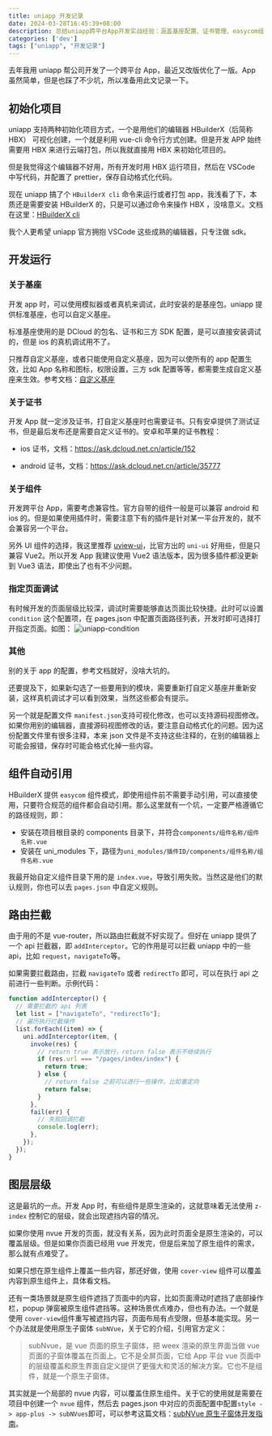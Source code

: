 ```yaml
---
title: uniapp 开发记录
date: 2024-03-28T16:45:39+08:00
description: 总结uniapp跨平台App开发实战经验：涵盖基座配置、证书管理、easycom组件模式、路由拦截及原生图层层级难题解决方案，助力高效避坑与性能优化。
categories: ['dev']
tags: ["uniapp", "开发记录"]
---
```


去年我用 uniapp 帮公司开发了一个跨平台 App，最近又改版优化了一版。App 虽然简单，但是也踩了不少坑，所以准备用此文记录一下。

<!-- more -->

## 初始化项目

uniapp 支持两种初始化项目方式，一个是用他们的编辑器 HBuilderX（后简称 HBX） 可视化创建，一个就是利用 vue-cli 命令行方式创建。但是开发 APP 始终需要用 HBX 来进行云端打包，所以我就直接用 HBX 来初始化项目的。

但是我觉得这个编辑器不好用，所有开发时用 HBX 运行项目，然后在 VSCode 中写代码，并配置了 prettier，保存自动格式化代码。

现在 uniapp 搞了个 `HBuilderX cli` 命令来运行或者打包 app，我浅看了下，本质还是需要安装 HBuilderX 的，只是可以通过命令来操作 HBX ，没啥意义。文档在这里：[HBuilderX cli](https://hx.dcloud.net.cn/cli/README)

我个人更希望 uniapp 官方拥抱 VSCode 这些成熟的编辑器，只专注做 sdk。

## 开发运行

### 关于基座

开发 app 时，可以使用模拟器或者真机来调试，此时安装的是基座包。uniapp 提供标准基座，也可以自定义基座。

标准基座使用的是 DCloud 的包名、证书和三方 SDK 配置，是可以直接安装调试的，但是 ios 的真机调试用不了。

只推荐自定义基座，或者只能使用自定义基座，因为可以使所有的 app 配置生效，比如 App 名称和图标，权限设置，三方 sdk 配置等等，都需要生成自定义基座来生效。参考文档：[自定义基座](https://uniapp.dcloud.net.cn/tutorial/run/run-app.html#customplayground)

### 关于证书

开发 App 就一定涉及证书，打自定义基座时也需要证书。只有安卓提供了测试证书，但是最后发布还是需要自定义证书的。安卓和苹果的证书教程：

- ios 证书，文档：https://ask.dcloud.net.cn/article/152

- android 证书，文档：https://ask.dcloud.net.cn/article/35777

### 关于组件

开发跨平台 App，需要考虑兼容性。官方自带的组件一般是可以兼容 android 和 ios 的。但是如果使用插件时，需要注意下有的插件是针对某一平台开发的，就不会兼容另一个平台。

另外 UI 组件的选择，我这里推荐 [uview-ui](https://ext.dcloud.net.cn/plugin?id=1593)，比官方出的 `uni-ui` 好用些，但是只兼容 Vue2。所以开发 App 我建议使用 Vue2 语法版本，因为很多插件都没更新到 Vue3 语法，即使出了也有不少问题。

### 指定页面调试

有时候开发的页面层级比较深，调试时需要能够直达页面比较快捷。此时可以设置 `condition` 这个配置项，在 pages.json 中配置页面路径列表，开发时即可选择打开指定页面。如图：
![uniapp-condition](https://img.wjian.xyz/2024/uniapp-condition.jpg)

### 其他

别的关于 app 的配置，参考文档就好，没啥大坑的。

还要提及下，如果新勾选了一些要用到的模块，需要重新打自定义基座并重新安装，这样真机调试才可以看到效果，当然这些都会有提示。

另一个就是配置文件 `manifest.json`支持可视化修改，也可以支持源码视图修改。如果你用别的编辑器，直接源码视图修改的话，要注意自动格式化的问题。因为这份配置文件里有很多注释，本来 json 文件是不支持这些注释的，在别的编辑器上可能会报错，保存时可能会格式化掉一些内容。

## 组件自动引用

HBuilderX 提供 `easycom` 组件模式，即使用组件前不需要手动引用，可以直接使用，只要符合规范的组件都会自动引用。那么这里就有一个坑，一定要严格遵循它的路径规则，即：

- 安装在项目根目录的 components 目录下，并符合`components/组件名称/组件名称.vue`
- 安装在 uni_modules 下，路径为`uni_modules/插件ID/components/组件名称/组件名称.vue`

我最开始自定义组件目录下用的是 `index.vue`，导致引用失败。当然这是他们的默认规则，你也可以去 `pages.json` 中自定义规则。

## 路由拦截

由于用的不是 vue-router，所以路由拦截就不好实现了。但好在 uniapp 提供了一个 api 拦截器，即 `addInterceptor`。它的作用是可以拦截 uniapp 中的一些 api，比如 `request`，`navigateTo`等。

如果需要拦截路由，拦截 `navigateTo` 或者 `redirectTo` 即可，可以在执行 api 之前进行一些判断。示例代码：

```js
function addInterceptor() {
  // 需要拦截的 api 列表
  let list = ["navigateTo", "redirectTo"];
  // 遍历执行拦截操作
  list.forEach((item) => {
    uni.addInterceptor(item, {
      invoke(res) {
        // return true 表示放行，return false 表示不继续执行
        if (res.url === "/pages/index/index") {
          return true;
        } else {
          // return false 之前可以进行一些操作，比如重定向
          return false;
        }
      },
      fail(err) {
        // 失败回调拦截
        console.log(err);
      },
    });
  });
}
```

## 图层层级

这是最坑的一点。开发 App 时，有些组件是原生渲染的，这就意味着无法使用 `z-index` 控制它的层级，就会出现遮挡内容的情况。

如果你使用 nvue 开发的页面，就没有关系，因为此时页面全是原生渲染的，可以覆盖层级。但是如果你页面已经用 vue 开发完，但是后来加了原生组件的需求，那么就有点难受了。

如果只想在原生组件上覆盖一些内容，那还好做，使用 `cover-view` 组件可以覆盖内容到原生组件上，具体看文档。

还有一类场景就是原生组件遮挡了页面中的内容，比如页面滑动时遮挡了底部操作栏，popup 弹窗被原生组件遮挡等。这种场景优点难办，但也有办法。一个就是使用 `cover-view`组件重写被遮挡内容，页面布局有点受限，但基本能实现。另一个办法就是使用原生子窗体 `subNVue`，关于它的介绍，引用官方定义：

> subNvue，是 vue 页面的原生子窗体，把 weex 渲染的原生界面当做 vue 页面的子窗体覆盖在页面上。它不是全屏页面，它给 App 平台 vue 页面中的层级覆盖和原生界面自定义提供了更强大和灵活的解决方案。它也不是组件，就是一个原生子窗体。

其实就是一个局部的 nvue 内容，可以覆盖住原生组件。关于它的使用就是需要在项目中创建一个 `nvue` 组件，然后去 pages.json 中对应的页面配置中配置`style -> app-plus -> subNVues`即可，可以参考这篇文档：[subNVue 原生子窗体开发指南](https://ask.dcloud.net.cn/article/35948)。
